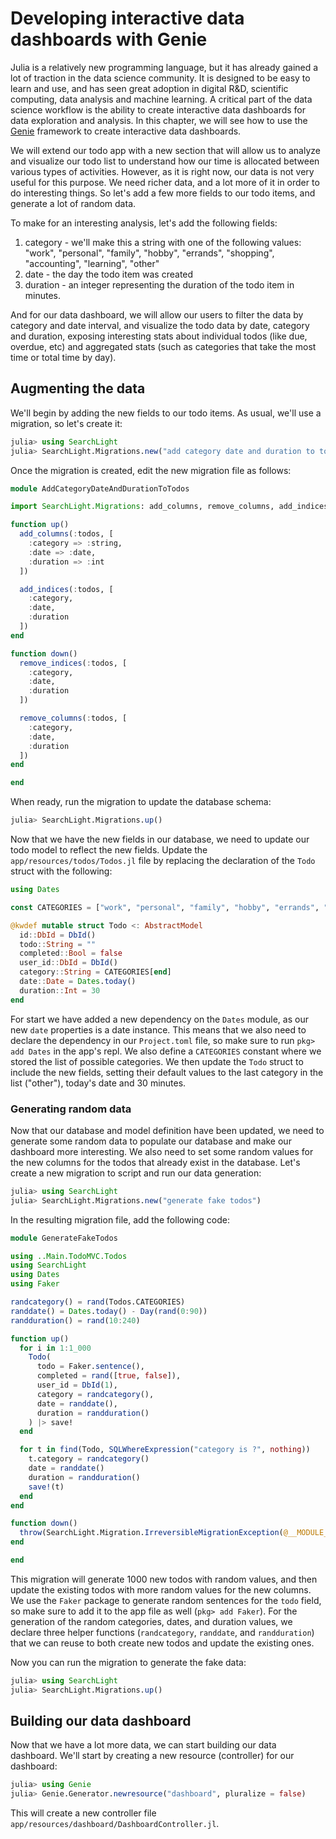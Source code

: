 # Developing interactive data dashboards with Genie

Julia is a relatively new programming language, but it has already gained a lot of traction in the data science community. It is designed to be easy to learn and use, and has seen great adoption in digital R&D, scientific computing, data analysis and machine learning. A critical part of the data science workflow is the ability to create interactive data dashboards for data exploration and analysis. In this chapter, we will see how to use the [Genie](https://genieframework.com) framework to create interactive data dashboards.

We will extend our todo app with a new section that will allow us to analyze and visualize our todo list to understand how our time is allocated between various types of activities. However, as it is right now, our data is not very useful for this purpose. We need richer data, and a lot more of it in order to do interesting things. So let's add a few more fields to our todo items, and generate a lot of random data.

To make for an interesting analysis, let's add the following fields:

1) category - we'll make this a string with one of the following values: "work", "personal", "family", "hobby", "errands", "shopping", "accounting", "learning", "other"
2) date - the day the todo item was created
3) duration - an integer representing the duration of the todo item in minutes.

And for our data dashboard, we will allow our users to filter the data by category and date interval, and visualize the todo data by date, category and duration, exposing interesting stats about individual todos (like due, overdue, etc) and aggregated stats (such as categories that take the most time or total time by day).

## Augmenting the data

We'll begin by adding the new fields to our todo items. As usual, we'll use a migration, so let's create it:

```julia
julia> using SearchLight
julia> SearchLight.Migrations.new("add category date and duration to todos")
```

Once the migration is created, edit the new migration file as follows:

```julia
module AddCategoryDateAndDurationToTodos

import SearchLight.Migrations: add_columns, remove_columns, add_indices, remove_indices

function up()
  add_columns(:todos, [
    :category => :string,
    :date => :date,
    :duration => :int
  ])

  add_indices(:todos, [
    :category,
    :date,
    :duration
  ])
end

function down()
  remove_indices(:todos, [
    :category,
    :date,
    :duration
  ])

  remove_columns(:todos, [
    :category,
    :date,
    :duration
  ])
end

end
```

When ready, run the migration to update the database schema:

```julia
julia> SearchLight.Migrations.up()
```

Now that we have the new fields in our database, we need to update our todo model to reflect the new fields. Update the
`app/resources/todos/Todos.jl` file by replacing the declaration of the `Todo` struct with the following:

```julia
using Dates

const CATEGORIES = ["work", "personal", "family", "hobby", "errands", "shopping", "accounting", "learning", "other"]

@kwdef mutable struct Todo <: AbstractModel
  id::DbId = DbId()
  todo::String = ""
  completed::Bool = false
  user_id::DbId = DbId()
  category::String = CATEGORIES[end]
  date::Date = Dates.today()
  duration::Int = 30
end
```

For start we have added a new dependency on the `Dates` module, as our new `date` properties is a date instance. This means that
we also need to declare the dependency in our `Project.toml` file, so make sure to run `pkg> add Dates` in the app's repl. We also
define a `CATEGORIES` constant where we stored the list of possible categories. We then update the `Todo` struct to include the new fields,
setting their default values to the last category in the list ("other"), today's date and 30 minutes.

### Generating random data

Now that our database and model definition have been updated, we need to generate some random data to populate our database and make
our dashboard more interesting. We also need to set some random values for the new columns for the todos that already exist in the database.
Let's create a new migration to script and run our data generation:

```julia
julia> using SearchLight
julia> SearchLight.Migrations.new("generate fake todos")
```

In the resulting migration file, add the following code:

```julia
module GenerateFakeTodos

using ..Main.TodoMVC.Todos
using SearchLight
using Dates
using Faker

randcategory() = rand(Todos.CATEGORIES)
randdate() = Dates.today() - Day(rand(0:90))
randduration() = rand(10:240)

function up()
  for i in 1:1_000
    Todo(
      todo = Faker.sentence(),
      completed = rand([true, false]),
      user_id = DbId(1),
      category = randcategory(),
      date = randdate(),
      duration = randduration()
    ) |> save!
  end

  for t in find(Todo, SQLWhereExpression("category is ?", nothing))
    t.category = randcategory()
    date = randdate()
    duration = randduration()
    save!(t)
  end
end

function down()
  throw(SearchLight.Migration.IrreversibleMigrationException(@__MODULE__))
end

end
```

This migration will generate 1000 new todos with random values, and then update the existing todos with more random values
for the new columns. We use the `Faker` package to generate random sentences for the `todo` field, so make sure to add it to the
app file as well (`pkg> add Faker`). For the generation of the random categories, dates, and duration values, we declare
three helper functions (`randcategory`, `randdate`, and `randduration`) that we can reuse to both create new todos and update
the existing ones.

Now you can run the migration to generate the fake data:

```julia
julia> using SearchLight
julia> SearchLight.Migrations.up()
```

## Building our data dashboard

Now that we have a lot more data, we can start building our data dashboard. We'll start by creating a new resource (controller)
for our dashboard:

```julia
julia> using Genie
julia> Genie.Generator.newresource("dashboard", pluralize = false)
```

This will create a new controller file `app/resources/dashboard/DashboardController.jl`.

